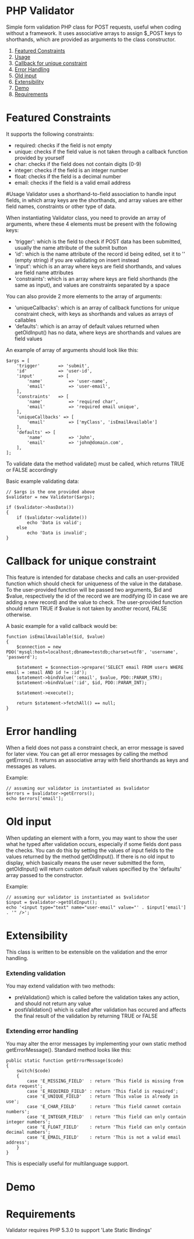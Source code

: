 # PHP Validator
Simple form validation PHP class for POST requests, useful when coding without a framework.
It uses associative arrays to assign $_POST keys to shorthands, which are provided as arguments to the class constructor.

1. [Featured Constraints](#featured-constraints)
2. [Usage](#usage)
3. [Callback for unique constraint](#callback-for-unique-constraint)
4. [Error Handling](#error-handling)
5. [Old input](#old-input)
6. [Extensibility](#extensibility)
7. [Demo](#demo)
8. [Requirements](#requirements)

# Featured Constraints
It supports the following constraints:
- required: checks if the field is not empty
- unique: checks if the field value is not taken through a callback function provided by yourself
- char: checks if the field does not contain digits (0-9)
- integer: checks if the field is an integer number
- float: checks if the field is a decimal number
- email: checks if the field is a valid email address


#Usage
Validator uses a shorthand-to-field association to handle input fields, in which array keys are the shorthands, and array values are either field names, constraints or other type of data.

When instantiating Validator class, you need to provide an array of arguments, where these 4 elements must be present with the following keys:
- 'trigger': which is the field to check if POST data has been submitted, usually the name attribute of the submit button
- 'id': which is the name attribute of the record id being edited, set it to '' (empty string) if you are validating on insert instead
- 'input': which is an array where keys are field shorthands, and values are field name attributes
- 'constraints': which is an array where keys are field shorthands (the same as input), and values are constraints separated by a space

You can also provide 2 more elements to the array of arguments:
- 'uniqueCallbacks': which is an array of callback functions for unique constraint check, with keys as shorthands and values as arrays of callables
- 'defaults': which is an array of default values returned when getOldInput() has no data, where keys are shorthands and values are field values

An example of array of arguments should look like this:
```
$args = [
	'trigger' 		=> 'submit',
	'id'			=> 'user-id',
	'input' 		=> [
		'name'			=> 'user-name',
		'email'			=> 'user-email',
	],
	'constraints' 	=> [
		'name'			=> 'required char',
		'email'			=> 'required email unique',
	],
	'uniqueCallbacks' => [
		'email'			=> ['myClass', 'isEmailAvailable']
	],
	'defaults' => [
		'name'			=> 'John',
		'email'			=> 'john@domain.com',
	],
];
```
To validate data the method validate() must be called, which returns TRUE or FALSE accordingly

Basic example validating data:
```
// $args is the one provided above
$validator = new Validator($args);

if ($validator->hasData())
{
	if ($validator->validate())
		echo 'Data is valid';
	else
		echo 'Data is invalid';
}
```

# Callback for unique constraint
This feature is intended for database checks and calls an user-provided function which should check for uniqueness of the value in the database.
To the user-provided function will be passed two arguments, $id and $value, respectively the id of the record we are modifying (0 in case we are adding a new record) 
and the value to check.
The user-provided function should return TRUE if $value is not taken by another record, FALSE otherwise.


A basic example for a valid callback would be:
```
function isEmailAvailable($id, $value)
{
	$connection = new PDO('mysql:host=localhost;dbname=testdb;charset=utf8', 'username', 'password');
	
	$statement = $connection->prepare('SELECT email FROM users WHERE email = :email AND id != :id');
	$statement->bindValue(':email', $value, PDO::PARAM_STR);
	$statement->bindValue(':id', $id, PDO::PARAM_INT);
	
	$statement->execute();
	
	return $statement->fetchAll() == null;
}
```
# Error handling
When a field does not pass a constraint check, an error message is saved for later view.
You can get all error messages by calling the method getErrors(). It returns an associative array with field shorthands as keys and messages as values.

Example:
```
// assuming our validator is instantiated as $validator
$errors = $validator->getErrors();
echo $errors['email'];
```

# Old input
When updating an element with a form, you may want to show the user what he typed after validation occurs, especially if some fields dont pass the checks. You can do this by setting the values of input fields to the values returned by the method getOldInput(). If there is no old input to display, which basically means the user never submitted the form, getOldInput() will return custom default values specified by the 'defaults' array passed to the constructor.

Example:
```
// assuming our validator is instantiated as $validator
$input = $validator->getOldInput();
echo '<input type="text" name="user-email" value="' . $input['email'] . '" />';
```
# Extensibility
This class is written to be extensible on the validation and the error handling.

### Extending validation
You may extend validation with two methods:
- preValidation() which is called before the validation takes any action, and should not return any value
- postValidation() which is called after validation has occured and affects the final result of the validation by returning TRUE or FALSE

### Extending error handling
You may alter the error messages by implementing your own static method getErrorMessage().
Standard method looks like this:
```
public static function getErrorMessage($code)
{
	switch($code)
	{
		case 'E_MISSING_FIELD'	: return 'This field is missing from data request';
		case 'E_REQUIRED_FIELD'	: return 'This field is required';
		case 'E_UNIQUE_FIELD'	: return 'This value is already in use';
		case 'E_CHAR_FIELD'		: return 'This field cannot contain numbers';
		case 'E_INTEGER_FIELD'	: return 'This field can only contain integer numbers';
		case 'E_FLOAT_FIELD'	: return 'This field can only contain decimal numbers';
		case 'E_EMAIL_FIELD'	: return 'This is not a valid email address';
	}
}
```
This is especially useful for multilanguage support.

# Demo

# Requirements
Validator requires PHP 5.3.0 to support 'Late Static Bindings'
